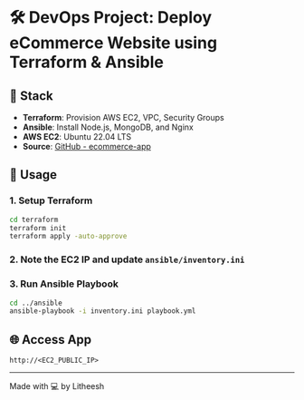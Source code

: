 # 🛠️ DevOps Project: Deploy eCommerce Website using Terraform & Ansible

## 🚀 Stack
- **Terraform**: Provision AWS EC2, VPC, Security Groups
- **Ansible**: Install Node.js, MongoDB, and Nginx
- **AWS EC2**: Ubuntu 22.04 LTS
- **Source**: [GitHub - ecommerce-app](https://github.com/21CSA32/ecommerce-app)

## 🔧 Usage

### 1. Setup Terraform
```bash
cd terraform
terraform init
terraform apply -auto-approve
```

### 2. Note the EC2 IP and update `ansible/inventory.ini`

### 3. Run Ansible Playbook
```bash
cd ../ansible
ansible-playbook -i inventory.ini playbook.yml
```

## 🌐 Access App
```
http://<EC2_PUBLIC_IP>
```

---
Made with 💻 by Litheesh